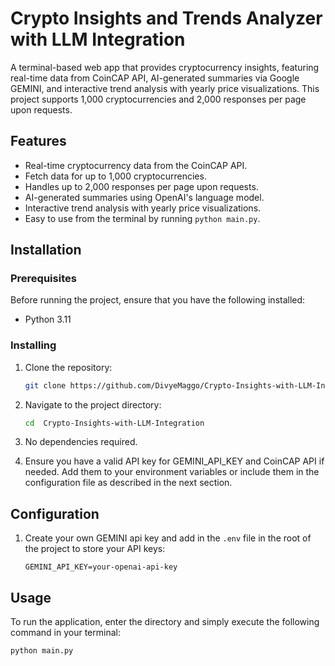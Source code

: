 # Crypto Insights and Trends Analyzer with LLM Integration

A terminal-based web app that provides cryptocurrency insights, featuring real-time data from CoinCAP API, AI-generated summaries via Google GEMINI, and interactive trend analysis with yearly price visualizations. This project supports 1,000 cryptocurrencies and 2,000 responses per page upon requests.

## Features

- Real-time cryptocurrency data from the CoinCAP API.
- Fetch data for up to 1,000 cryptocurrencies.
- Handles up to 2,000 responses per page upon requests.
- AI-generated summaries using OpenAI's language model.
- Interactive trend analysis with yearly price visualizations.
- Easy to use from the terminal by running `python main.py`.

## Installation

### Prerequisites

Before running the project, ensure that you have the following installed:

- Python 3.11

### Installing

1. Clone the repository:
    ```bash
    git clone https://github.com/DivyeMaggo/Crypto-Insights-with-LLM-Integration
    ```

2. Navigate to the project directory:
    ```bash
    cd  Crypto-Insights-with-LLM-Integration
    ```

3. No dependencies required.


4. Ensure you have a valid API key for GEMINI_API_KEY and CoinCAP API if needed. Add them to your environment variables or include them in the configuration file as described in the next section.

## Configuration

1. Create your own GEMINI api key and add in the `.env` file in the root of the project to store your API keys:
    ```
    GEMINI_API_KEY=your-openai-api-key
    ```


## Usage

To run the application, enter the directory and simply execute the following command in your terminal:

```bash
python main.py
```
